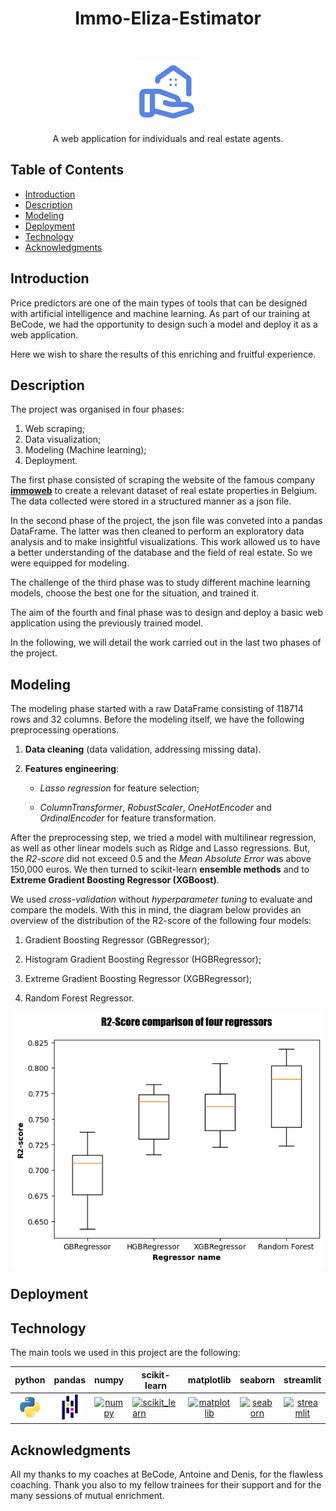 

<h1 align="center"> Immo-Eliza-Estimator </h1> <br>
<p align="center">
  <a href="https://immo-eliza-estimator.onrender.com/">
    <img alt="Immo-Eliza-Estimator" title="Immo-Eliza-Estimator" src="images/real_estate_agent.png" width="100">
  </a>
</p>

<p align="center">
  A web application for individuals and real estate agents.
</p>



<!-- START doctoc generated TOC please keep comment here to allow auto update -->
<!-- DON'T EDIT THIS SECTION, INSTEAD RE-RUN doctoc TO UPDATE -->
## Table of Contents

- [Introduction](#introduction)
- [Description](#description)
- [Modeling](#modeling)
- [Deployment](#deployement)
- [Technology](#technology)
- [Acknowledgments](#acknowledgments)

<!-- END doctoc generated TOC please keep comment here to allow auto update -->

## Introduction

Price predictors are one of the main types of tools that can be designed with artificial intelligence and machine learning. As part of our training at BeCode, we had the opportunity to design such a model and deploy it as a web application.

Here we wish to share the results of this enriching and fruitful experience.


## Description

The project was organised in four phases:

1. Web scraping;
2. Data visualization;
3. Modeling (Machine learning);
4. Deployment.

The first phase consisted of scraping the website of the famous company [**immoweb**](https://www.immoweb.be/en) to create a relevant dataset of real estate properties in Belgium. The data collected were stored in a structured manner as a json file.

In the second phase of the project, the json file was conveted into a pandas DataFrame. The latter was then cleaned to perform an exploratory data analysis and to make insightful visualizations. This work allowed us to have a better understanding of the database and the field of real estate. So we were equipped for modeling.

The challenge of the third phase was to study different machine learning models, choose the best one for the situation, and trained it.

The aim of the fourth and final phase was to design and deploy a basic web application using the previously trained model.

In the following, we will detail the work carried out in the last two phases of the project.


## Modeling

The modeling phase started with a raw DataFrame consisting of 118714 rows and 32 columns. Before the modeling itself, we have the following preprocessing operations.

1. **Data cleaning** (data validation, addressing missing data).

2. **Features engineering**:

    - *Lasso regression* for feature selection;

    - *ColumnTransformer*, *RobustScaler*, *OneHotEncoder* and *OrdinalEncoder* for feature transformation.


After the preprocessing step, we tried a model with multilinear regression, as well as other linear models such as Ridge and Lasso regressions. But, the *R2-score* did not exceed 0.5 and the *Mean Absolute Error* was above 150,000 euros. We then turned to scikit-learn **ensemble methods** and to **Extreme Gradient Boosting Regressor (XGBoost)**.

We used *cross-validation* without *hyperparameter tuning* to evaluate and compare the models. With this in mind, the diagram below provides an overview of the distribution of the R2-score of the following four models:

1. Gradient Boosting Regressor (GBRegressor);

2. Histogram Gradient Boosting Regressor (HGBRegressor); 

3. Extreme Gradient Boosting Regressor (XGBRegressor);

4. Random Forest Regressor.


<p align="center">
  <img src = "images/regressors_comparison.png" width=500>
</p>



## Deployment



## Technology

The main tools we used in this project are the following:

| python | pandas | numpy | scikit-learn | matplotlib | seaborn | streamlit |
|:------:|:------:|:------:|------|:------:|:------:|:------:|
| <a href="https://www.python.org" target="_blank" rel="noreferrer"> <img src="https://raw.githubusercontent.com/devicons/devicon/master/icons/python/python-original.svg" alt="python" width="40" height="40"/> </a> | <a href="https://pandas.pydata.org/" target="_blank" rel="noreferrer"> <img src="https://raw.githubusercontent.com/devicons/devicon/2ae2a900d2f041da66e950e4d48052658d850630/icons/pandas/pandas-original.svg" alt="pandas" width="40" height="40"/></a> | <a href="https://numpy.org/" target="_blank" rel="noreferrer"> <img src="https://numpy.org/images/logo.svg" alt="numpy" width="40" height="40"/></a> | <a href="https://scikit-learn.org/" target="_blank" rel="noreferrer"> <img src="https://upload.wikimedia.org/wikipedia/commons/0/05/Scikit_learn_logo_small.svg" alt="scikit_learn" width="40" height="40"/> | <a href="https://matplotlib.org/" target="_blank" rel="noreferrer"> <img src="https://matplotlib.org/_static/images/documentation.svg" alt="matplotlib" width="40" height="30"/></a> | </a> <a href="https://seaborn.pydata.org/" target="_blank" rel="noreferrer"> <img src="https://seaborn.pydata.org/_images/logo-mark-lightbg.svg" alt="seaborn" width="40" height="40"/></a> | </a> <a href="https://docs.streamlit.io/" target="_blank" rel="noreferrer"> <img src="https://docs.streamlit.io/logo.svg" alt="streamlit" width="40" height="40"/></a> |


## Acknowledgments

All my thanks to my coaches at BeCode, Antoine and Denis, for the flawless coaching. Thank you also to my fellow trainees for their support and for the many sessions of mutual enrichment.